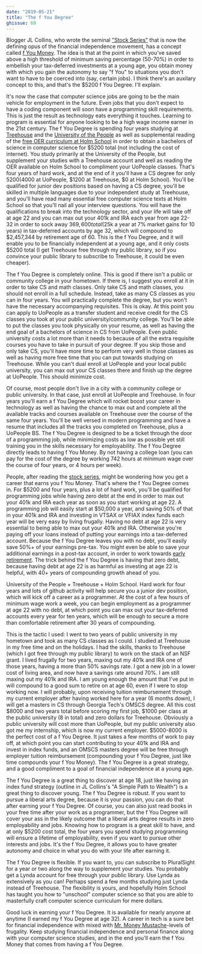 ```yaml
---
date: "2019-05-21"
title: "The f You Degree"
ghissue: 69
---
```


Blogger JL Collins, who wrote the seminal ["Stock Series"](https://jlcollinsnh.com/stock-series/) that is now the defining opus of the financial independence movement, has a concept called [f You Money](https://www.youtube.com/watch?v=xdfeXqHFmPI). The idea is that at the point in which you've saved above a high threshold of minimum saving percentage (50-70%) in order to embellish your tax-deferred investments at a young age, you obtain money with which you gain the autonomy to say "f You" to situations you don't want to have to be coerced into (say, certain jobs). I think there's an auxilary concept to this, and that's the $5200 f You Degree. I'll explain.

It's now the case that computer science jobs are going to be the main vehicle for employment in the future. Even jobs that you don't expect to have a coding component will soon have a programming skill requirements. This is just the result as technology eats everything it touches. Learning to program is essential for anyone looking to be a high wage income earner in the 21st century. The f You Degree is spending four years studying at [Treehouse](https://www.teamtreehouse.com) and the [University of the People](https://www.uopeople.edu/) as well as supplemental reading of the [free OER curriculum at Holm School](https://github.com/HolmSchool/HolmSchool) in order to obtain a bachelors of science in computer science for $5200 total (not including the cost of internet). You study primarily at the University of the People, but supplement your studies with a Treehouse account and well as reading the OER available on Holm School to compliment your UoPeople classes. That's four years of hard work, and at the end of it you'll have a CS degree for only $5200 ($4000 at UoPeople, $1200 at Treehouse, $0 at Holm School). You'll be qualified for junior dev positions based on having a CS degree, you'll be skilled in multiple languages due to your independent study at Treehouse, and you'll have read many essential free computer science texts at Holm School so that you'll nail all your interview questions. You will have the qualifications to break into the technology sector, and your life will take off at age 22 and you can max out your 401k and IRA each year from age 22-32 in order to sock away $369,600 total ($25k a year at 7% market gains for 10 years) in tax-deferred accounts by age 32, which will compound to $2,457,344 by retirement age of 60. This is the f You Degree, and it will enable you to be financially independent at a young age, and it only costs $5200 total (I get Treehouse free through my public library, so if you convince your public library to subscribe to Treehouse, it could be even cheaper).

The f You Degree is completely online. This is good if there isn't a public or community college in your hometown. If there is, I suggest you enroll at it in order to take CS and math classes. Only take CS and math classes, you should not enroll in a full schedule. Instead, take as many CS classes as you can in four years. You will practically complete the degree, but you won't have the necessary accompanying requisites. This is okay. At this point you can apply to UoPeople as a transfer student and receive credit for the CS classes you took at your public university/community college. You'll be able to put the classes you took physically on your resume, as well as having the end goal of a bachelors of science in CS from UoPeople. Even public university costs a lot more than it needs to because of all the extra requisite courses you have to take in pursuit of your degree. If you skip those and only take CS, you'll have more time to perform very well in those classes as well as having more free time that you can put towards studying on Treehouse. While you can't dual enroll at UoPeople and your local public university, you can max out your CS classes there and finish up the degree at UoPeople. This should minimize cost.

Of course, most people don't live in a city with a community college or public university. In that case, just enroll at UoPeople and Treehouse. In four years you'll earn a f You Degree which will rocket boost your career in technology as well as having the chance to max out and complete all the available tracks and courses available on Treehouse over the course of the same four years. You'll be well versed in modern programming and have a resume that includes all the tracks you completed on Treehouse, plus a UoPeople BS. The f You Degree is designed to be a ticket through the door of a programming job, while minimizing costs as low as possible yet still training you in the skills necessary for employability. The f You Degree directly leads to having f You Money. By not having a college loan (you can pay for the cost of the degree by working 742 hours at minimum wage over the course of four years, or 4 hours per week).

People, after reading the [stock series](https://jlcollinsnh.com/stock-series/), might be wondering how you get a career that earns you f You Money. That's where the f You Degree comes in. For $5200 and four years, plus a lot of hard work, you'll be qualified for programming jobs while having zero debt at the end in order to max out your 401k and IRA each year as soon as you start working at age 22. A programming job will easily start at $50,000 a year, and saving 50% of that in your 401k and IRA and investing in VTSAX or VFIAX index funds each year will be very easy by living frugally. Having no debt at age 22 is very essential to being able to max out your 401k and IRA. Otherwise you're paying off your loans instead of putting your earnings into a tax-deferred account. Because the f You Degree leaves you with no debt, you'll easily save 50%+ of your earnings pre-tax. You might even be able to save your additional earnings in a post-tax account, in order to work towards [early retirement](https://www.mrmoneymustache.com/2012/01/13/the-shockingly-simple-math-behind-early-retirement/). The trick behind the f You Degree is having that zero debt, because having debt at age 22 is as harmful as investing at age 22 is helpful, with 40+ years of compounding growth ahead of you.

University of the People + Treehouse + Holm School. Hard work for four years and lots of github activity will help secure you a junior dev position, which will kick off a career as a programmer. At the cost of a few hours of minimum wage work a week, you can begin employment as a programmer at age 22 with no debt, at which point you can max out your tax-deferred accounts every year for ten years, which will be enough to secure a more than comfortable retirement after 30 years of compounding.

This is the tactic I used: I went to two years of public university in my hometown and took as many CS classes as I could. I studied at Treehouse in my free time and on the holidays. I had the skills, thanks to Treehouse (which I got free through my public library) to work on the stack of an NSF grant. I lived frugally for two years, maxing out my 401k and IRA one of those years, having a more than 50% savings rate. I got a new job in a lower cost of living area, and now have a savings rate around 70%. I am still maxing out my 401k and IRA. I am young enough the amount that I've put in will compound to a good sum to retire on at age 60, even if I were to stop working now. I will probably, upon receiving tuition reimbursement through my current employer after having worked here for a year (6 months down), I will get a masters in CS through Georgia Tech's OMSCS degree. All this cost $8000 and two years total before scoring my first job, $1000 per class at the public university (8 in total) and zero dollars for Treehouse. Obviously a public university will cost more than UoPeople, but my public university also got me my internship, which is now my current employer. $5000-8000 is the perfect cost of a f You Degree. It just takes a few months of work to pay off, at which point you can start contributing to your 401k and IRA and invest in index funds, and an OMSCS masters degree will be free through employer tuition reimbursement (compounding your f You Degree, just like time compounds your f You Money). The f You Degree is a great strategy, and a good compliment to a goal of financial independence at a young age.

The f You Degree is a great thing to discover at age 18, just like having an index fund strategy (outline in JL Collins's "A Simple Path to Wealth") is a great thing to discover young. The f You Degree is robust. If you want to pursue a liberal arts degree, because it is your passion, you can do that after earning your f You Degree. Of course, you can also just read books in your free time after your work as a programmer, but the f You Degree will cover your ass in the likely outcome that a liberal arts degree results in zero employability and jobs. Knowing how to program is a great skill to have, and at only $5200 cost total, the four years you spend studying programming will ensure a lifetime of employability, even if you want to pursue other interests and jobs. It's the f You Degree, it allows you to have greater autonomy and choice in what you do with your life after earning it.

The f You Degree is flexible. If you want to, you can subscribe to PluralSight for a year or two along the way to supplement your studies. You probably get a Lynda account for free through your public library. Use Lynda as extensively as you can! Perhaps spend a few months studying just Lynda instead of Treehouse. The flexibility is yours, and hopefully Holm School has taught you how to "unschool" computer science so that you are able to masterfully craft computer science curriculum for mere dollars.

Good luck in earning your f You Degree. It is available for nearly anyone at anytime (I earned my f You Degree at age 32). A career in tech is a sure bet for financial independence with mixed with [Mr. Money Mustache](https://www.mrmoneymustache.com)-levels of frugality. Keep studying financial independence and personal finance along with your computer science studies, and in the end you'll earn the f You Money that comes from having a f You Degree.
